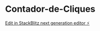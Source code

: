 # Contador-de-Cliques

[Edit in StackBlitz next generation editor ⚡️](https://stackblitz.com/~/github.com/DuilioAzevedo/Contador-de-Cliques)